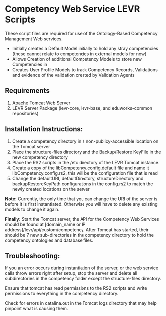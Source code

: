 Competency Web Service LEVR Scripts
==============================

These script files are required for use of the Ontology-Based Competency 
Management Web services.  

* Initially creates a Default Model initially to hold any stray competencies
(these cannot relate to competencies in external models for now)
* Allows Creation of additional Competency Models to store new Competencies in
* Creates User Profile Models to track Competency Records, Validations and
evidence of the validation created by Validation Agents 

Requirements
------------
1. Apache Tomcat Web Server
2. LEVR Server Package (levr-core, levr-base, and eduworks-common repositories)

Installation Instructions:
-------------
1. Create a competency directory in a non-publicy-accessible location on the 
Tomcat server
2. Place the structure-files directory and the Backup/Restore KeyFile in the 
new competency directory
3. Place the RS2 scripts in the /etc directory of the LEVR Tomcat instance. 
4. Create a copy of the libCompetency.config.default file and name it 
libCompetency.config.rs2, this will be the configuration file that is read
5. Change the defaultURI, defaultDirectory, structureDirectory and 
backupRestoreKeyPath configurations in the config.rs2 to match the newly
created locations on the server

**Note:** Currently, the only time that you can change the URI of the server is
before it is first instantiated. Otherwise you will have to delete any existing
models to change it again.

**Finally:** Start the Tomcat server, the API for the Competency Web Services 
should be found at [domain_name or IP address]/levr/api/custom/competency.
After Tomcat has started, their should be 7 new sub-directories in the competency
directory to hold the competency ontologies and database files.

Troubleshooting:
---------------
If you an error occurs during instantiation of the server, or the web service 
calls throw errors right after setup, stop the server and delete all
subdirectories in the competency folder except the structure-files directory.

Ensure that tomcat has read permissions to the RS2 scripts and write 
permissions to everything in the competency directory.

Check for errors in catalina.out in the Tomcat logs directory that may help
pinpoint what is causing them.

